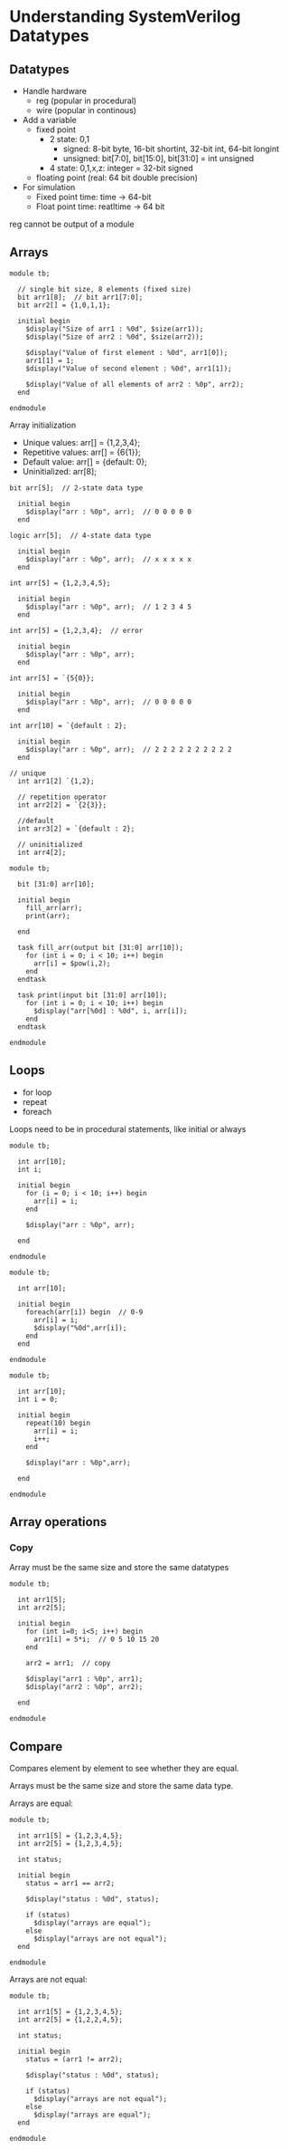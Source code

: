 # Understanding SystemVerilog Datatypes

## Datatypes
- Handle hardware
  - reg (popular in procedural)
  - wire (popular in continous)
- Add a variable
  - fixed point
    - 2 state: 0,1
      - signed: 8-bit byte, 16-bit shortint, 32-bit int, 64-bit longint
      - unsigned: bit[7:0], bit[15:0], bit[31:0] = int unsigned
    - 4 state: 0,1,x,z: integer = 32-bit signed
  - floating point (real: 64 bit double precision)
- For simulation
  - Fixed point time: time -> 64-bit
  - Float point time: reatltime -> 64 bit

reg cannot be output of a module

## Arrays
```
module tb;
  
  // single bit size, 8 elements (fixed size)
  bit arr1[8];  // bit arr1[7:0];
  bit arr2[] = {1,0,1,1};
  
  initial begin
    $display("Size of arr1 : %0d", $size(arr1));
    $display("Size of arr2 : %0d", $size(arr2));
    
    $display("Value of first element : %0d", arr1[0]);
    arr1[1] = 1;
    $display("Value of second element : %0d", arr1[1]);
    
    $display("Value of all elements of arr2 : %0p", arr2);
  end
  
endmodule
```

Array initialization
- Unique values: arr[] = {1,2,3,4};
- Repetitive values: arr[] = {6{1}};
- Default value: arr[] = {default: 0};
- Uninitialized: arr[8];

```
bit arr[5];  // 2-state data type
  
  initial begin
    $display("arr : %0p", arr);  // 0 0 0 0 0
  end
```
```
logic arr[5];  // 4-state data type
  
  initial begin
    $display("arr : %0p", arr);  // x x x x x
  end
```
```
int arr[5] = {1,2,3,4,5};
  
  initial begin
    $display("arr : %0p", arr);  // 1 2 3 4 5
  end
```
```
int arr[5] = {1,2,3,4};  // error
  
  initial begin
    $display("arr : %0p", arr);
  end
```
```
int arr[5] = `{5{0}};
  
  initial begin
    $display("arr : %0p", arr);  // 0 0 0 0 0
  end
```
```
int arr[10] = `{default : 2};
  
  initial begin
    $display("arr : %0p", arr);  // 2 2 2 2 2 2 2 2 2 2
  end
```
```
// unique
  int arr1[2] `{1,2};
	
  // repetition operator
  int arr2[2] = `{2{3}};
  
  //default
  int arr3[2] = `{default : 2};
  
  // uninitialized
  int arr4[2];
```
```
module tb;
  
  bit [31:0] arr[10];
  
  initial begin
    fill_arr(arr);
    print(arr);
    
  end
  
  task fill_arr(output bit [31:0] arr[10]);
    for (int i = 0; i < 10; i++) begin
      arr[i] = $pow(i,2);  
    end  
  endtask
  
  task print(input bit [31:0] arr[10]);
    for (int i = 0; i < 10; i++) begin
      $display("arr[%0d] : %0d", i, arr[i]);  
    end     
  endtask
  
endmodule
```
## Loops
- for loop
- repeat
- foreach

Loops need to be in procedural statements, like initial or always
```
module tb;
  
  int arr[10];
  int i;
  
  initial begin
    for (i = 0; i < 10; i++) begin
      arr[i] = i;
    end
    
    $display("arr : %0p", arr);
    
  end
  
endmodule
```
```
module tb;
  
  int arr[10];
  
  initial begin
    foreach(arr[i]) begin  // 0-9
      arr[i] = i;
      $display("%0d",arr[i]);
    end	
  end 
  
endmodule
```
```
module tb;
  
  int arr[10];
  int i = 0;
  
  initial begin
    repeat(10) begin
      arr[i] = i;
      i++;
    end
    
    $display("arr : %0p",arr);
    
  end 
  
endmodule
```
## Array operations

### Copy
Array must be the same size and store the same datatypes
```
module tb;
  
  int arr1[5];
  int arr2[5];
  
  initial begin
    for (int i=0; i<5; i++) begin
      arr1[i] = 5*i;  // 0 5 10 15 20
    end
    
    arr2 = arr1;  // copy
    
    $display("arr1 : %0p", arr1);
    $display("arr2 : %0p", arr2);
    
  end
  
endmodule
```

## Compare
Compares element by element to see whether they are equal.

Arrays must be the same size and store the same data type.

Arrays are equal:

```
module tb;
  
  int arr1[5] = {1,2,3,4,5};
  int arr2[5] = {1,2,3,4,5};
  
  int status;
  
  initial begin
    status = arr1 == arr2;
    
    $display("status : %0d", status);
    
    if (status)
      $display("arrays are equal");
    else
      $display("arrays are not equal");        
  end
  
endmodule
```

Arrays are not equal:

```
module tb;
  
  int arr1[5] = {1,2,3,4,5};
  int arr2[5] = {1,2,2,4,5};
  
  int status;
  
  initial begin
    status = (arr1 != arr2);
    
    $display("status : %0d", status);
    
    if (status)
      $display("arrays are not equal");
    else
      $display("arrays are equal");        
  end
  
endmodule
```
